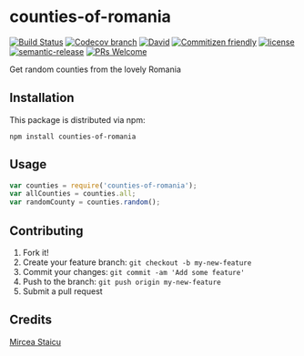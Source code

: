 # counties-of-romania

[![Build Status](https://travis-ci.org/mstaicu/counties-of-romania.svg?branch=master&style=flat-square)](https://travis-ci.org/mstaicu/counties-of-romania)
[![Codecov branch](https://img.shields.io/codecov/c/github/mstaicu/counties-of-romania/master.svg?style=flat-square)](https://codecov.io/gh/mstaicu/counties-of-romania/)
[![David](https://img.shields.io/david/mstaicu/counties-of-romania.svg?style=flat-square)](https://www.npmjs.com/package/counties-of-romania)
[![Commitizen friendly](https://img.shields.io/badge/commitizen-friendly-brightgreen.svg)](http://commitizen.github.io/cz-cli/)
[![license](https://img.shields.io/github/license/mashape/apistatus.svg?style=flat-square)](https://opensource.org/licenses/MIT)
[![semantic-release](https://img.shields.io/badge/%20%20%F0%9F%93%A6%F0%9F%9A%80-semantic--release-e10079.svg?style=flat-square)](https://github.com/semantic-release/semantic-release)
[![PRs Welcome](https://img.shields.io/badge/PRs-welcome-brightgreen.svg?style=flat-square)](http://makeapullrequest.com)

Get random counties from the lovely Romania

## Installation

This package is distributed via npm:

```npm install counties-of-romania```

## Usage

```javascript
var counties = require('counties-of-romania');
var allCounties = counties.all;
var randomCounty = counties.random();
```

## Contributing

1. Fork it!
2. Create your feature branch: `git checkout -b my-new-feature`
3. Commit your changes: `git commit -am 'Add some feature'`
4. Push to the branch: `git push origin my-new-feature`
5. Submit a pull request

## Credits

[Mircea Staicu](http://github.com/mstaicu)
